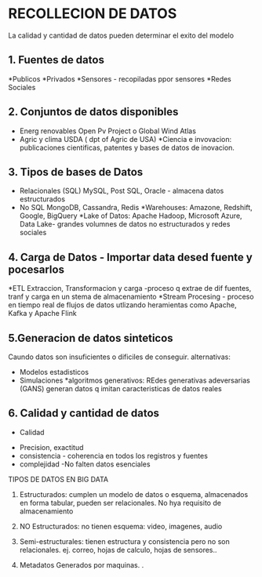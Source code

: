 # RECOLLECION DE DATOS
La calidad y cantidad de datos pueden determinar el exito del modelo

## 1. Fuentes de datos
*Publicos
*Privados
*Sensores - recopiladas ppor sensores
*Redes Sociales

## 2. Conjuntos de datos disponibles
* Energ renovables Open Pv Project o Global Wind Atlas
* Agric y clima USDA ( dpt of Agric de USA)
*Ciencia e invovacion: publicaciones cientificas, patentes y bases de datos de inovacion.

## 3. Tipos de bases de Datos
* Relacionales (SQL) MySQL, Post SQL, Oracle - almacena datos estructurados
* No SQL MongoDB, Cassandra, Redis
*Warehouses: Amazone, Redshift, Google, BigQuery
*Lake of Datos: Apache Hadoop, Microsoft Azure, Data Lake- grandes volumnes de datos no estructurados y redes sociales

## 4. Carga de Datos - Importar data desed fuente y pocesarlos
*ETL Extraccion, Transformacion y carga -proceso q extrae de dif fuentes, tranf y carga en un stema de almacenamiento
*Stream Procesing - proceso en tiempo real de flujos de datos utlizando heramientas como Apache, Kafka y Apache Flink

## 5.Generacion de datos sinteticos
Caundo datos son insuficientes o dificiles de conseguir. alternativas: 
* Modelos estadisticos
* Simulaciones
*algoritmos generativos: REdes generativas adeversarias (GANS) generan datos q imitan caracteristicas de datos reales

## 6. Calidad y cantidad de datos
* Calidad
- Precision, exactitud 
- consistencia - coherencia en todos los registros y fuentes
- complejidad -No falten datos esenciales

TIPOS DE DATOS EN BIG DATA
1. Estructurados: cumplen un modelo de datos o esquema, almacenados en forma tabular, pueden ser relacionales. No hya requisito de almacenamiento

2. NO Estructurados: no tienen esquema: video, imagenes, audio

3. Semi-estructurales: tienen estructura y consistencia pero no son relacionales. ej. correo, hojas de calculo, hojas de sensores..

4. Metadatos Generados por maquinas.
.
